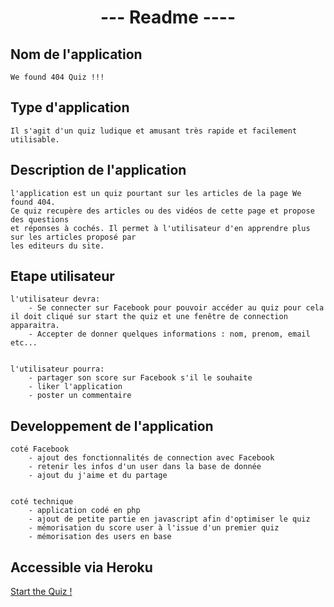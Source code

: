 
<html>
	<head> <center><h1>--- Readme ---- </h1></center></head>
<body>

    
    
    
<h2>Nom de l'application </h2>
	
	We found 404 Quiz !!! 


<h2>Type d'application</h2> 

	Il s'agit d'un quiz ludique et amusant très rapide et facilement utilisable.


<h2>Description de l'application </h2>

	l'application est un quiz pourtant sur les articles de la page We found 404. 
	Ce quiz recupère des articles ou des vidéos de cette page et propose des questions
	et réponses à cochés. Il permet à l'utilisateur d'en apprendre plus sur les articles proposé par 
	les editeurs du site. 


<h2>Etape utilisateur </h2>

	l'utilisateur devra:
		- Se connecter sur Facebook pour pouvoir accéder au quiz pour cela il doit cliqué sur start the quiz et une fenêtre de connection apparaitra.
		- Accepter de donner quelques informations : nom, prenom, email etc... 
	
		
	l'utilisateur pourra:
		- partager son score sur Facebook s'il le souhaite
		- liker l'application 
		- poster un commentaire 
	
	
<h2>Developpement de l'application </h2>

	coté Facebook 
		- ajout des fonctionnalités de connection avec Facebook
		- retenir les infos d'un user dans la base de donnée 
		- ajout du j'aime et du partage
		
		
	coté technique
		- application codé en php
		- ajout de petite partie en javascript afin d'optimiser le quiz
		- mémorisation du score user à l'issue d'un premier quiz 
		- mémorisation des users en base
			
				
<h2>Accessible via Heroku </h2>
	 <a href="http://www.monsite.com"> Start the Quiz ! </a>

</body></html>
